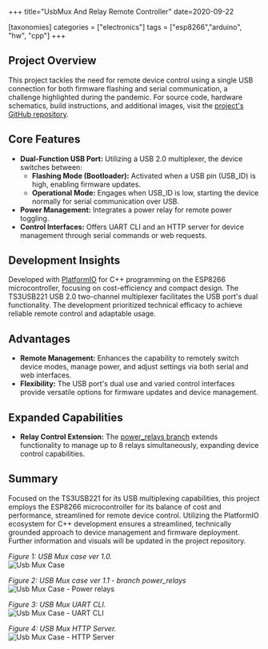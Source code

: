 +++
title="UsbMux And Relay Remote Controller"
date=2020-09-22

[taxonomies]
categories = ["electronics"]
tags = ["esp8266","arduino", "hw", "cpp"]
+++


## Project Overview

This project tackles the need for remote device control using a single USB connection for both firmware flashing and serial communication, a challenge highlighted during the pandemic. For source code, hardware schematics, build instructions, and additional images, visit the [project's GitHub repository](https://github.com/luk6xff/usbmux/tree/master).

## Core Features

- **Dual-Function USB Port:** Utilizing a USB 2.0 multiplexer, the device switches between:
    - **Flashing Mode (Bootloader):** Activated when a USB pin (USB_ID) is high, enabling firmware updates.
    - **Operational Mode:** Engages when USB_ID is low, starting the device normally for serial communication over USB.
- **Power Management:** Integrates a power relay for remote power toggling.
- **Control Interfaces:** Offers UART CLI and an HTTP server for device management through serial commands or web requests.

## Development Insights
Developed with [PlatformIO](https://platformio.org/) for C++ programming on the ESP8266 microcontroller, focusing on cost-efficiency and compact design. The TS3USB221 USB 2.0 two-channel multiplexer facilitates the USB port's dual functionality. The development prioritized technical efficacy to achieve reliable remote control and adaptable usage.

## Advantages

- **Remote Management:** Enhances the capability to remotely switch device modes, manage power, and adjust settings via both serial and web interfaces.
- **Flexibility:** The USB port's dual use and varied control interfaces provide versatile options for firmware updates and device management.

## Expanded Capabilities

- **Relay Control Extension:** The [power_relays branch](https://github.com/luk6xff/usbmux/tree/power_relays) extends functionality to manage up to 8 relays simultaneously, expanding device control capabilities.

## Summary

Focused on the TS3USB221 for its USB multiplexing capabilities, this project employs the ESP8266 microcontroller for its balance of cost and performance, streamlined for remote device control. Utilizing the PlatformIO ecosystem for C++ development ensures a streamlined, technically grounded approach to device management and firmware deployment. Further information and visuals will be updated in the project repository.

*Figure 1: USB Mux case ver 1.0.*\
![Usb Mux Case](https://raw.githubusercontent.com/luk6xff/luk6xff.github.io/master/content/other/media/usbmux/usb_mux_case.png)

*Figure 2: USB Mux case ver 1.1 - branch power_relays*\
![Usb Mux Case - Power relays](https://raw.githubusercontent.com/luk6xff/luk6xff.github.io/master/content/other/media/usbmux/usb_mux_power_relays.png)

*Figure 3: USB Mux UART CLI.*\
![Usb Mux Case - UART CLI](https://raw.githubusercontent.com/luk6xff/luk6xff.github.io/master/content/other/media/usbmux/usb_mux_uart_cli.png)

*Figure 4: USB Mux HTTP Server.*\
![Usb Mux Case - HTTP Server](https://raw.githubusercontent.com/luk6xff/luk6xff.github.io/master/content/other/media/usbmux/usb_mux_http_server.png)

